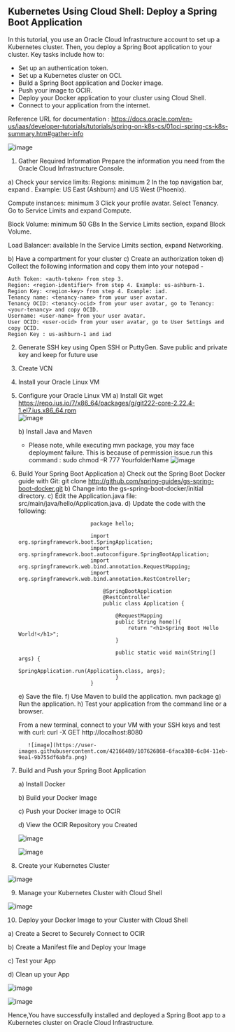 Kubernetes Using Cloud Shell: Deploy a Spring Boot Application
-----------------------------------------------------------------
In this tutorial, you use an Oracle Cloud Infrastructure account to set up a Kubernetes cluster. Then, you deploy a Spring Boot application to your cluster. Key tasks include how to:

- Set up an authentication token.
- Set up a Kubernetes cluster on OCI.
- Build a Spring Boot application and Docker image.
- Push your image to OCIR.
- Deploy your Docker application to your cluster using Cloud Shell.
- Connect to your application from the internet.

Reference URL for documentation : https://docs.oracle.com/en-us/iaas/developer-tutorials/tutorials/spring-on-k8s-cs/01oci-spring-cs-k8s-summary.htm#gather-info



![image](https://user-images.githubusercontent.com/42166489/107624419-d760ef80-6c80-11eb-8c00-c0de932e239b.png)



1. Gather Required Information
  Prepare the information you need from the Oracle Cloud Infrastructure Console.

a) Check your service limits:
  Regions: minimum 2
   In the top navigation bar, expand <region>. Example: US East (Ashburn) and US West (Phoenix).

  Compute instances: minimum 3
   Click your profile avatar. Select Tenancy. Go to Service Limits and expand Compute.

  Block Volume: minimum 50 GBs
   In the Service Limits section, expand Block Volume.

  Load Balancer: available
   In the Service Limits section, expand Networking.
 
 b) Have a compartment for your cluster
 c) Create an authorization token
 d) Collect the following information and copy them into your notepad -
 

    Auth Token: <auth-token> from step 3.
    Region: <region-identifier> from step 4. Example: us-ashburn-1.
    Region Key: <region-key> from step 4. Example: iad.
    Tenancy name: <tenancy-name> from your user avatar.
    Tenancy OCID: <tenancy-ocid> from your user avatar, go to Tenancy:<your-tenancy> and copy OCID.
    Username: <user-name> from your user avatar.
    User OCID: <user-ocid> from your user avatar, go to User Settings and copy OCID.
    Region Key : us-ashburn-1 and iad

2. Generate SSH key using Open SSH or PuttyGen. Save public and private key and keep for future use
3. Create VCN
4. Install your Oracle Linux VM
5. Configure your Oracle Linux VM
  a) Install Git
     wget https://repo.ius.io/7/x86_64/packages/g/git222-core-2.22.4-1.el7.ius.x86_64.rpm  
    ![image](https://user-images.githubusercontent.com/42166489/107626717-37a56080-6c84-11eb-92f2-24f5f4ab6426.png)
     
   b) Install Java and Maven
   
     - Please note, while executing mvn package, you may face deployment failure. This is because of permission issue.run this command :  sudo chmod –R 777 YourfolderName
     ![image](https://user-images.githubusercontent.com/42166489/107626779-4ab83080-6c84-11eb-9a4b-9f3821bec28c.png)

6. Build Your Spring Boot Application
   a) Check out the Spring Boot Docker guide with Git:
      git clone http://github.com/spring-guides/gs-spring-boot-docker.git
   b)  Change into the gs-spring-boot-docker/initial directory.
   c)  Edit the Application.java file: src/main/java/hello/Application.java.
   d)  Update the code with the following:   
                        
                              package hello;

                              import org.springframework.boot.SpringApplication;
                              import org.springframework.boot.autoconfigure.SpringBootApplication;
                              import org.springframework.web.bind.annotation.RequestMapping;
                              import org.springframework.web.bind.annotation.RestController;

                                  @SpringBootApplication
                                  @RestController
                                  public class Application {

                                      @RequestMapping
                                      public String home(){
                                          return "<h1>Spring Boot Hello World!</h1>";
                                      }

                                      public static void main(String[] args) {
                                          SpringApplication.run(Application.class, args);
                                      }
                              }
                    
   e) Save the file.
   f) Use Maven to build the application.
      mvn package
   g) Run the application.
   h) Test your application from the command line or a browser.

      From a new terminal, connect to your VM with your SSH keys and test with curl:
          curl -X GET http://localhost:8080
          
          ![image](https://user-images.githubusercontent.com/42166489/107626868-6faca380-6c84-11eb-9ea1-9b755df6abfa.png)

               
7. Build and Push your Spring Boot Application

   a) Install Docker
   
   b) Build your Docker Image
   
   c) Push your Docker image to OCIR
   
   d) View the OCIR Repository you Created
   
   ![image](https://user-images.githubusercontent.com/42166489/107628296-720ffd00-6c86-11eb-8576-3c524ed1ba06.png)
   
   
   ![image](https://user-images.githubusercontent.com/42166489/107628311-79370b00-6c86-11eb-8b47-618996c9077e.png)


8. Create your Kubernetes Cluster

  ![image](https://user-images.githubusercontent.com/42166489/107628661-fbbfca80-6c86-11eb-9f8e-f31f4fc19fdb.png)
  
9. Manage your Kubernetes Cluster with Cloud Shell

  ![image](https://user-images.githubusercontent.com/42166489/107629176-b8b22700-6c87-11eb-819c-dba50e9c6a1a.png)
  
  
10. Deploy your Docker Image to your Cluster with Cloud Shell

  a) Create a Secret to Securely Connect to OCIR
  
  b) Create a Manifest file and Deploy your Image
  
  c) Test your App
  
  d) Clean up your App
  
  ![image](https://user-images.githubusercontent.com/42166489/107629219-c9fb3380-6c87-11eb-8303-446f656ed13e.png)
  
  ![image](https://user-images.githubusercontent.com/42166489/107629261-db444000-6c87-11eb-8f46-bc7406b01bee.png)
  
  
  
  Hence,You have successfully installed and deployed a Spring Boot app to a Kubernetes cluster on Oracle Cloud Infrastructure.
  
  
  
  
  

